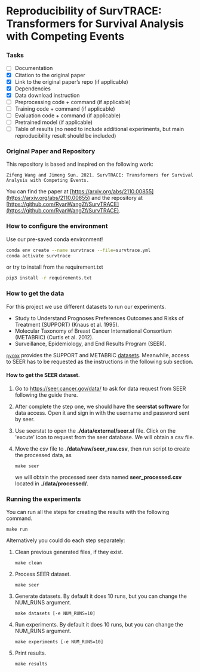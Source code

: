 # Reproducibility of SurvTRACE: Transformers for Survival Analysis with Competing Events

### Tasks

- [ ] Documentation
- [X] Citation to the original paper
- [X] Link to the original paper’s repo (if applicable)
- [X] Dependencies
- [X] Data download instruction
- [ ] Preprocessing code + command (if applicable)
- [ ] Training code + command (if applicable)
- [ ] Evaluation code + command (if applicable)
- [ ] Pretrained model (if applicable)
- [ ] Table of results (no need to include additional experiments, but main reproducibility result should be included)

### Original Paper and Repository

This repository is based and inspired on the following work:

```none
Zifeng Wang and Jimeng Sun. 2021. SurvTRACE: Transformers for Survival Analysis with Competing Events.
```

You can find the paper at [https://arxiv.org/abs/2110.00855](https://arxiv.org/abs/2110.00855) and the repository at [https://github.com/RyanWangZf/SurvTRACE](https://github.com/RyanWangZf/SurvTRACE).

### How to configure the environment

Use our pre-saved conda environment!

```bash
conda env create --name survtrace --file=survtrace.yml
conda activate survtrace
```

or try to install from the requirement.txt

```bash
pip3 install -r requirements.txt
```

### How to get the data

For this project we use different datasets to run our experiments.

* Study to Understand Prognoses Preferences Outcomes and Risks of Treatment (SUPPORT) (Knaus et al. 1995).
* Molecular Taxonomy of Breast Cancer International Consortium (METABRIC) (Curtis et al. 2012).
* Surveillance, Epidemiology, and End Results Program (SEER).

[`pycox`](https://github.com/havakv/pycox) provides the SUPPORT and METABRIC [datasets](https://github.com/havakv/pycox#real-datasets). Meanwhile, access to SEER has to be requested as the instructions in the following sub section.

#### How to get the SEER dataset.

1. Go to https://seer.cancer.gov/data/ to ask for data request from SEER following the guide there.

2. After complete the step one, we should have the **seerstat software** for data access. Open it and sign in with the username and password sent by seer.

3. Use seerstat to open the **./data/external/seer.sl** file. Click on the 'excute' icon to request from the seer database. We will obtain a csv file.

4. Move the csv file to **./data/raw/seer_raw.csv**, then run script to create the processed data, as

   ```shell
   make seer
   ```

   we will obtain the processed seer data named **seer_processed.csv** located in **./data/processed/**.

### Running the experiments

You can run all the steps for creating the results with the following command.

```shell
make run
```

Alternatively you could do each step separately:

1. Clean previous generated files, if they exist.

   ```shell
   make clean
   ```

2. Process SEER dataset.

   ```shell
   make seer
   ```

3. Generate datasets. By default it does 10 runs, but you can change the NUM_RUNS argument.

   ```shell
   make datasets [-e NUM_RUNS=10]
   ```

4. Run experiments. By default it does 10 runs, but you can change the NUM_RUNS argument.

   ```shell
   make experiments [-e NUM_RUNS=10]
   ```

5. Print results.

   ```shell
   make results
   ```
